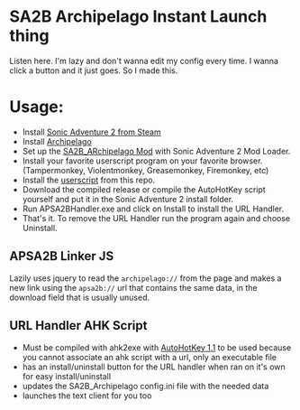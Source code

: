 # SA2B Archipelago Instant Launch thing
Listen here. I'm lazy and don't wanna edit my config every time. I wanna click a button and it just goes.
So I made this.

# Usage:
 - Install [Sonic Adventure 2 from Steam](https://store.steampowered.com/app/213610/Sonic_Adventure_2/)
 - Install [Archipelago](https://archipelago.gg)
 - Set up the [SA2B_ARchipelago Mod](https://archipelago.gg/tutorial/Sonic%20Adventure%202%20Battle/setup/en) with Sonic Adventure 2 Mod Loader.
 - Install your favorite userscript program on your favorite browser. (Tampermonkey, Violentmonkey, Greasemonkey, Firemonkey, etc)
 - Install the [userscript](https://raw.githubusercontent.com/cheatfreak47/apsa2b-linker-handler/main/APSA2BLinker.user.js) from this repo.
 - Download the compiled release or compile the AutoHotKey script yourself and put it in the Sonic Adventure 2 install folder.
 - Run APSA2BHandler.exe and click on Install to install the URL Handler.
 - That's it. To remove the URL Handler run the program again and choose Uninstall.

## APSA2B Linker JS
Lazily uses jquery to read the `archipelago://` from the page and makes a new link using the `apsa2b://` url that contains the same data, in the download field that is usually unused.

## URL Handler AHK Script

- Must be compiled with ahk2exe with [AutoHotKey 1.1](https://www.autohotkey.com/download/ahk-install.exe) to be used because you cannot associate an ahk script with a url, only an executable file
- has an install/uninstall button for the URL handler when ran on it's own for easy install/uninstall
- updates the SA2B_Archipelago config.ini file with the needed data
- launches the text client for you too